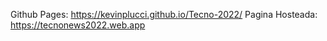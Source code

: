 Github Pages: https://kevinplucci.github.io/Tecno-2022/
Pagina Hosteada: https://tecnonews2022.web.app
